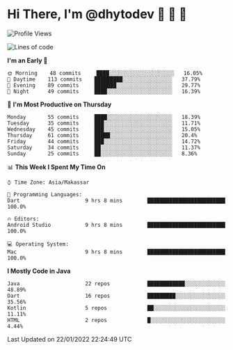 # Hi There, I'm @dhytodev 👋 👋 👋

<!--
**DhytoDev/dhytodev** is a ✨ _special_ ✨ repository because its `README.md` (this file) appears on your GitHub profile.

Here are some ideas to get you started:

- 🔭 I’m currently working on ...
- 🌱 I’m currently learning ...
- 👯 I’m looking to collaborate on ...
- 🤔 I’m looking for help with ...
- 💬 Ask me about ...
- 📫 How to reach me: ...
- 😄 Pronouns: ...
- ⚡ Fun fact: ...
-->

<!--START_SECTION:waka-->
![Profile Views](http://img.shields.io/badge/Profile%20Views-0-blue)

![Lines of code](https://img.shields.io/badge/From%20Hello%20World%20I%27ve%20Written-141%20Thousand%20lines%20of%20code-blue)

**I'm an Early 🐤** 

```text
🌞 Morning    48 commits     ████░░░░░░░░░░░░░░░░░░░░░   16.05% 
🌆 Daytime    113 commits    █████████░░░░░░░░░░░░░░░░   37.79% 
🌃 Evening    89 commits     ███████░░░░░░░░░░░░░░░░░░   29.77% 
🌙 Night      49 commits     ████░░░░░░░░░░░░░░░░░░░░░   16.39%

```
📅 **I'm Most Productive on Thursday** 

```text
Monday       55 commits     ████░░░░░░░░░░░░░░░░░░░░░   18.39% 
Tuesday      35 commits     ███░░░░░░░░░░░░░░░░░░░░░░   11.71% 
Wednesday    45 commits     ███░░░░░░░░░░░░░░░░░░░░░░   15.05% 
Thursday     61 commits     █████░░░░░░░░░░░░░░░░░░░░   20.4% 
Friday       44 commits     ███░░░░░░░░░░░░░░░░░░░░░░   14.72% 
Saturday     34 commits     ██░░░░░░░░░░░░░░░░░░░░░░░   11.37% 
Sunday       25 commits     ██░░░░░░░░░░░░░░░░░░░░░░░   8.36%

```


📊 **This Week I Spent My Time On** 

```text
⌚︎ Time Zone: Asia/Makassar

💬 Programming Languages: 
Dart                     9 hrs 8 mins        █████████████████████████   100.0%

🔥 Editors: 
Android Studio           9 hrs 8 mins        █████████████████████████   100.0%

💻 Operating System: 
Mac                      9 hrs 8 mins        █████████████████████████   100.0%

```

**I Mostly Code in Java** 

```text
Java                     22 repos            ████████████░░░░░░░░░░░░░   48.89% 
Dart                     16 repos            █████████░░░░░░░░░░░░░░░░   35.56% 
Kotlin                   5 repos             ██░░░░░░░░░░░░░░░░░░░░░░░   11.11% 
HTML                     2 repos             █░░░░░░░░░░░░░░░░░░░░░░░░   4.44%

```



 Last Updated on 22/01/2022 22:24:49 UTC
<!--END_SECTION:waka-->
